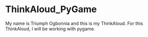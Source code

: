 # ThinkAloud_PyGame
My name is Triumph Ogbonnia and this is my ThinkAloud. For this ThinkAloud, I will be working with pygame.
